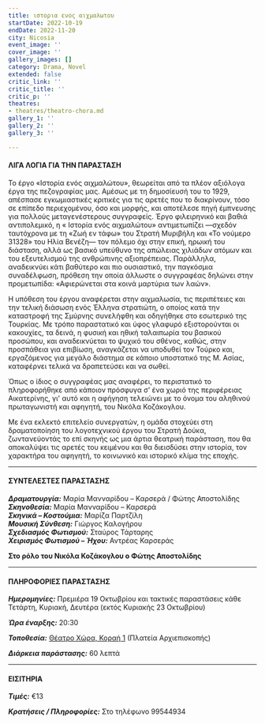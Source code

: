 ```yaml
---
title: ιστορια ενος αιχμαλωτου
startDate: 2022-10-19
endDate: 2022-11-20
city: Nicosia
event_image: ''
cover_image: ''
gallery_images: []
category: Drama, Novel
extended: false
critic_link: ''
critic_title: ''
critic_p: ''
theatres:
- theatres/theatro-chora.md
gallery_1: ''
gallery_2: ''
gallery_3: ''

---
```

#### ΛΙΓΑ ΛΟΓΙΑ ΓΙΑ ΤΗΝ ΠΑΡΑΣΤΑΣΗ

Το έργο «Ιστορία ενός αιχμαλώτου», θεωρείται από τα πλέον αξιόλογα έργα της πεζογραφίας μας. Αμέσως με τη δημοσίευσή του το 1929, απέσπασε εγκωμιαστικές κριτικές για τις αρετές που το διακρίνουν, τόσο σε επίπεδο περιεχομένου, όσο και μορφής, και αποτέλεσε πηγή έμπνευσης για πολλούς μεταγενέστερους συγγραφείς. Έργο φιλειρηνικό και βαθιά αντιπολεμικό, η « Ιστορία ενός αιχμαλώτου» αντιμετωπίζει —σχεδόν ταυτόχρονα με τη «Ζωή εν τάφω» του Στρατή Μυριβήλη και «Το νούμερο 31328» του Ηλία Βενέζη— τον πόλεμο όχι στην επική, ηρωική του διάσταση, αλλά ως βασικό υπεύθυνο της απώλειας χιλιάδων ατόμων και του εξευτελισμού της ανθρώπινης αξιοπρέπειας. Παράλληλα, αναδεικνύει κάτι βαθύτερο και πιο ουσιαστικό, την παγκόσμια συναδέλφωση, πρόθεση την οποία άλλωστε ο συγγραφέας δηλώνει στην προμετωπίδα: «Αφιερώνεται στα κοινά μαρτύρια των λαών».

Η υπόθεση του έργου αναφέρεται στην αιχμαλωσία, τις περιπέτειες και την τελική διάσωση ενός Έλληνα στρατιώτη, ο οποίος κατά την καταστροφή της Σμύρνης συνελήφθη και οδηγήθηκε στο εσωτερικό της Τουρκίας. Με τρόπο παραστατικό και ύφος γλαφυρό εξιστορούνται οι κακουχίες, τα δεινά, η φυσική και ηθική ταλαιπωρία του βασικού προσώπου, και αναδεικνύεται το ψυχικό του σθένος, καθώς, στην προσπάθεια για επιβίωση, αναγκάζεται να υποδυθεί τον Τούρκο και, εργαζόμενος για μεγάλο διάστημα σε κάποιο υποστατικό της Μ. Ασίας, καταφέρνει τελικά να δραπετεύσει και να σωθεί.

Όπως ο ίδιος ο συγγραφέας μας αναφέρει, το περιστατικό το πληροφορήθηκε από κάποιον πρόσφυγα σ' ένα χωριό της περιφέρειας Αικατερίνης, γι' αυτό και η αφήγηση τελειώνει με το όνομα του αληθινού πρωταγωνιστή και αφηγητή, του Νικόλα Κοζάκογλου.

Με ένα εκλεκτό επιτελείο συνεργατών, η ομάδα στοχεύει στη δραματοποίηση του λογοτεχνικού έργου του Στρατή Δούκα, ζωντανεύοντάς το επί σκηνής ως μια άρτια θεατρική παράσταση, που θα αποκαλύψει τις αρετές του κειμένου και θα διεισδύσει στην ιστορία, τον χαρακτήρα του αφηγητή, το κοινωνικό και ιστορικό κλίμα της εποχής.

***

#### ΣΥΝΤΕΛΕΣΤΕΣ ΠΑΡΑΣΤΑΣΗΣ

**_Δραματουργία:_** Μαρία Μανναρίδου – Καρσερά / Φώτης Αποστολίδης  
**_Σκηνοθεσία:_** Μαρία Μανναρίδου – Καρσερά  
**_Σκηνικά – Κοστούμια:_** Μαρίζα Παρτζίλη  
**_Μουσική Σύνθεση:_** Γιώργος Καλογήρου  
**_Σχεδιασμός Φωτισμού:_** Σταύρος Τάρταρης  
**_Χειρισμός Φωτισμού – Ήχου:_** Αντρέας Καρσεράς

**Στο ρόλο του Νικόλα Κοζάκογλου ο Φώτης Αποστολίδης**

***

#### ΠΛΗΡΟΦΟΡΙΕΣ ΠΑΡΑΣΤΑΣΗΣ

**_Ημερομηνίες:_** Πρεμιέρα 19 Οκτωβρίου και τακτικές παραστάσεις κάθε Τετάρτη, Κυριακή, Δευτέρα (εκτός Κυριακής 23 Οκτωβρίου)

**_Ώρα έναρξης:_** 20:30

**_Τοποθεσία:_** [Θέατρο Χώρα, Κοραή 1](?#map) (Πλατεία Αρχιεπισκοπής)

**_Διάρκεια παράστασης:_** 60 λεπτά

***

#### ΕΙΣΙΤΗΡΙΑ

**_Τιμές:_** €13

**_Κρατήσεις / Πληροφορίες:_** Στο τηλέφωνο 99544934